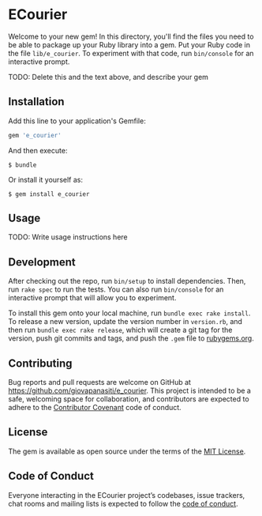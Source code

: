 # ECourier

Welcome to your new gem! In this directory, you'll find the files you need to be able to package up your Ruby library into a gem. Put your Ruby code in the file `lib/e_courier`. To experiment with that code, run `bin/console` for an interactive prompt.

TODO: Delete this and the text above, and describe your gem

## Installation

Add this line to your application's Gemfile:

```ruby
gem 'e_courier'
```

And then execute:

    $ bundle

Or install it yourself as:

    $ gem install e_courier

## Usage

TODO: Write usage instructions here

## Development

After checking out the repo, run `bin/setup` to install dependencies. Then, run `rake spec` to run the tests. You can also run `bin/console` for an interactive prompt that will allow you to experiment.

To install this gem onto your local machine, run `bundle exec rake install`. To release a new version, update the version number in `version.rb`, and then run `bundle exec rake release`, which will create a git tag for the version, push git commits and tags, and push the `.gem` file to [rubygems.org](https://rubygems.org).

## Contributing

Bug reports and pull requests are welcome on GitHub at https://github.com/giovapanasiti/e_courier. This project is intended to be a safe, welcoming space for collaboration, and contributors are expected to adhere to the [Contributor Covenant](http://contributor-covenant.org) code of conduct.

## License

The gem is available as open source under the terms of the [MIT License](https://opensource.org/licenses/MIT).

## Code of Conduct

Everyone interacting in the ECourier project’s codebases, issue trackers, chat rooms and mailing lists is expected to follow the [code of conduct](https://github.com/giovapanasiti/e_courier/blob/master/CODE_OF_CONDUCT.md).
